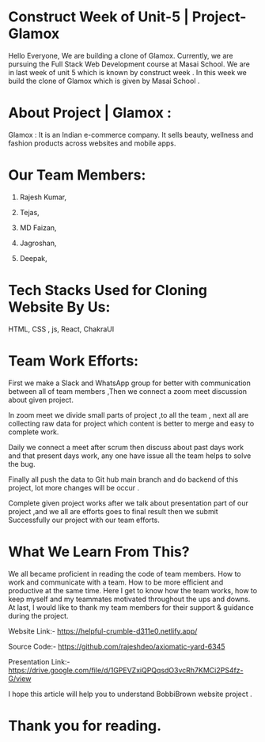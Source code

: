 # Construct Week of Unit-5 | Project-Glamox

Hello Everyone, We are building a clone of Glamox. Currently, we are pursuing the Full Stack Web Development course at Masai School. We are in last week of unit 5 
which is known by construct week . In this week we build the clone of Glamox which is given by Masai School .

# About Project | Glamox :

Glamox : It is an Indian e-commerce company. It sells beauty, wellness and fashion products across websites and mobile apps.

# Our Team Members:

1. Rajesh Kumar, 

2. Tejas, 

3. MD Faizan,

4. Jagroshan,

5. Deepak,

# Tech Stacks Used for Cloning Website By Us:

HTML, CSS , js, React, ChakraUI


# Team Work Efforts:

First we make a Slack and WhatsApp group for better with communication between all of team members ,Then we connect a zoom meet discussion about given project.

In zoom meet we divide small parts of project ,to all the team , next all are collecting raw data for project which content is better to merge and easy to complete work.

Daily we connect a meet after scrum then discuss about past days work and that present days work, any one have issue all the team helps to solve the bug.

Finally all push the data to Git hub main branch and do backend of this project, lot more changes will be occur .

Complete given project works after we talk about presentation part of our project ,and we all are efforts goes to final result then we submit Successfully our project with our team efforts.

# What We Learn From This?

We all became proficient in reading the code of team members.
How to work and communicate with a team.
How to be more efficient and productive at the same time.
Here I get to know how the team works, how to keep myself and my teammates motivated throughout the ups and downs.
At last, I would like to thank my team members for their support & guidance during the project.

Website Link:- https://helpful-crumble-d311e0.netlify.app/

Source Code:- https://github.com/rajeshdeo/axiomatic-yard-6345

Presentation Link:- https://drive.google.com/file/d/1GPEVZxiQPQqsdO3vcRh7KMCi2PS4fz-G/view

I hope this article will help you to understand BobbiBrown website project .

# Thank you for reading.

